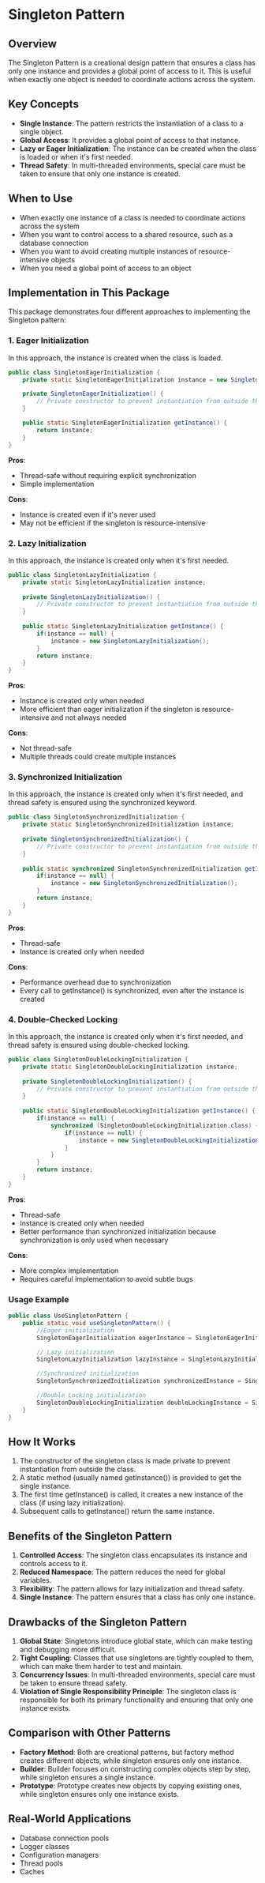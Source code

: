 # Singleton Pattern

## Overview
The Singleton Pattern is a creational design pattern that ensures a class has only one instance and provides a global point of access to it. This is useful when exactly one object is needed to coordinate actions across the system.

## Key Concepts
- **Single Instance**: The pattern restricts the instantiation of a class to a single object.
- **Global Access**: It provides a global point of access to that instance.
- **Lazy or Eager Initialization**: The instance can be created when the class is loaded or when it's first needed.
- **Thread Safety**: In multi-threaded environments, special care must be taken to ensure that only one instance is created.

## When to Use
- When exactly one instance of a class is needed to coordinate actions across the system
- When you want to control access to a shared resource, such as a database connection
- When you want to avoid creating multiple instances of resource-intensive objects
- When you need a global point of access to an object

## Implementation in This Package

This package demonstrates four different approaches to implementing the Singleton pattern:

### 1. Eager Initialization

In this approach, the instance is created when the class is loaded.

```java
public class SingletonEagerInitialization {
    private static SingletonEagerInitialization instance = new SingletonEagerInitialization();

    private SingletonEagerInitialization() {
        // Private constructor to prevent instantiation from outside the class
    }

    public static SingletonEagerInitialization getInstance() {
        return instance;
    }
}
```

**Pros**:
- Thread-safe without requiring explicit synchronization
- Simple implementation

**Cons**:
- Instance is created even if it's never used
- May not be efficient if the singleton is resource-intensive

### 2. Lazy Initialization

In this approach, the instance is created only when it's first needed.

```java
public class SingletonLazyInitialization {
    private static SingletonLazyInitialization instance;
    
    private SingletonLazyInitialization() {
        // Private constructor to prevent instantiation from outside the class
    }
    
    public static SingletonLazyInitialization getInstance() {
        if(instance == null) {
            instance = new SingletonLazyInitialization();
        }
        return instance;
    }
}
```

**Pros**:
- Instance is created only when needed
- More efficient than eager initialization if the singleton is resource-intensive and not always needed

**Cons**:
- Not thread-safe
- Multiple threads could create multiple instances

### 3. Synchronized Initialization

In this approach, the instance is created only when it's first needed, and thread safety is ensured using the synchronized keyword.

```java
public class SingletonSynchronizedInitialization {
    private static SingletonSynchronizedInitialization instance;
    
    private SingletonSynchronizedInitialization() {
        // Private constructor to prevent instantiation from outside the class
    }
    
    public static synchronized SingletonSynchronizedInitialization getInstance() {
        if(instance == null) {
            instance = new SingletonSynchronizedInitialization();
        }
        return instance;
    }
}
```

**Pros**:
- Thread-safe
- Instance is created only when needed

**Cons**:
- Performance overhead due to synchronization
- Every call to getInstance() is synchronized, even after the instance is created

### 4. Double-Checked Locking

In this approach, the instance is created only when it's first needed, and thread safety is ensured using double-checked locking.

```java
public class SingletonDoubleLockingInitialization {
    private static SingletonDoubleLockingInitialization instance;
    
    private SingletonDoubleLockingInitialization() {
        // Private constructor to prevent instantiation from outside the class
    }
    
    public static SingletonDoubleLockingInitialization getInstance() {
        if(instance == null) {
            synchronized (SingletonDoubleLockingInitialization.class) {
                if(instance == null) {
                    instance = new SingletonDoubleLockingInitialization();
                }
            }
        }
        return instance;
    }
}
```

**Pros**:
- Thread-safe
- Instance is created only when needed
- Better performance than synchronized initialization because synchronization is only used when necessary

**Cons**:
- More complex implementation
- Requires careful implementation to avoid subtle bugs

### Usage Example

```java
public class UseSingletonPattern {
    public static void useSingletonPattern() {
        //Eager initialization
        SingletonEagerInitialization eagerInstance = SingletonEagerInitialization.getInstance();

        // Lazy initialization
        SingletonLazyInitialization lazyInstance = SingletonLazyInitialization.getInstance();

        //Synchronized initialization
        SingletonSynchronizedInitialization synchronizedInstance = SingletonSynchronizedInitialization.getInstance();

        //Double Locking initialization
        SingletonDoubleLockingInitialization doubleLockingInstance = SingletonDoubleLockingInitialization.getInstance();
    }
}
```

## How It Works
1. The constructor of the singleton class is made private to prevent instantiation from outside the class.
2. A static method (usually named getInstance()) is provided to get the single instance.
3. The first time getInstance() is called, it creates a new instance of the class (if using lazy initialization).
4. Subsequent calls to getInstance() return the same instance.

## Benefits of the Singleton Pattern
1. **Controlled Access**: The singleton class encapsulates its instance and controls access to it.
2. **Reduced Namespace**: The pattern reduces the need for global variables.
3. **Flexibility**: The pattern allows for lazy initialization and thread safety.
4. **Single Instance**: The pattern ensures that a class has only one instance.

## Drawbacks of the Singleton Pattern
1. **Global State**: Singletons introduce global state, which can make testing and debugging more difficult.
2. **Tight Coupling**: Classes that use singletons are tightly coupled to them, which can make them harder to test and maintain.
3. **Concurrency Issues**: In multi-threaded environments, special care must be taken to ensure thread safety.
4. **Violation of Single Responsibility Principle**: The singleton class is responsible for both its primary functionality and ensuring that only one instance exists.

## Comparison with Other Patterns
- **Factory Method**: Both are creational patterns, but factory method creates different objects, while singleton ensures only one instance.
- **Builder**: Builder focuses on constructing complex objects step by step, while singleton ensures a single instance.
- **Prototype**: Prototype creates new objects by copying existing ones, while singleton ensures only one instance exists.

## Real-World Applications
- Database connection pools
- Logger classes
- Configuration managers
- Thread pools
- Caches

